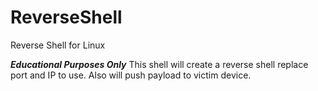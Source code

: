 # ReverseShell
Reverse Shell for Linux

***Educational Purposes Only***
This shell will create a reverse shell replace port and IP to use. Also will push payload to victim device. 
